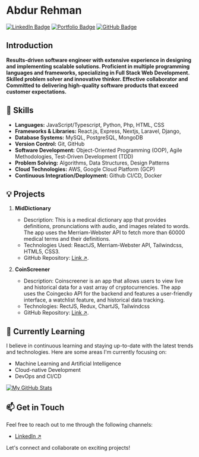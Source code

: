 # Abdur Rehman
[![LinkedIn Badge](https://img.shields.io/badge/-LinkedIn-blue?style=flat-square&logo=Linkedin&logoColor=white&link=https://www.linkedin.com/in/your-linkedin-url/)](https://www.linkedin.com/in/abdurrehmanabbasi)
[![Portfolio Badge](https://img.shields.io/badge/-Portfolio-orange?style=flat-square&logo=Google-Chrome&logoColor=white&link=https://your-portfolio-url/)](https://abdurrehman.xyz/)
[![GitHub Badge](https://img.shields.io/badge/-GitHub-black?style=flat-square&logo=GitHub&logoColor=white&link=https://github.com/your-github-username/)](https://github.com/abdurrehmanabbasi/)

## Introduction
**Results-driven software engineer with extensive experience in designing and implementing scalable solutions.
Proficient in multiple programming languages and frameworks, specializing in Full Stack Web Development.
Skilled problem solver and innovative thinker. Effective collaborator and Committed to delivering high-quality
software products that exceed customer expectations.**



## 🚀 Skills

- **Languages:** JavaScript/Typescript, Python, Php, HTML, CSS
- **Frameworks & Libraries:** React.js, Express, Nextjs, Laravel, Django,
- **Database Systems:** MySQL, PostgreSQL, MongoDB
- **Version Control:** Git, GitHub
- **Software Development:** Object-Oriented Programming (OOP), Agile Methodologies, Test-Driven Development (TDD)
- **Problem Solving:** Algorithms, Data Structures, Design Patterns
- **Cloud Technologies:** AWS, Google Cloud Platform (GCP)
- **Continuous Integration/Deployment:** Github CI/CD, Docker

## 💡 Projects

1. **MidDictionary**
   - Description: This is a medical dictionary app that provides definitions, pronunciations with audio, and images related to words. The app uses the Merriam-Webster API to fetch more than 60000 medical terms and their definitions.
   - Technologies Used: ReactJS, Merriam-Webster API, Tailwindcss, HTML5, CSS3.
   - GitHub Repository: <a href="https://github.com/abdurrehmanabbasi/medDictionary">Link ↗</a>.

2. **CoinScreener**
   - Description: Coinscreener is an app that allows users to view live and historical data for a vast array of cryptocurrencies. The app uses the Coingecko API for the backend and features a user-friendly interface, a watchlist feature, and historical data tracking.
   - Technologies: RectJS, Redux, ChartJS, Tailwindcss
   - GitHub Repository: <a href="https://github.com/abdurrehmanabbasi/coinscreener">Link ↗</a>.


## 🌱 Currently Learning

I believe in continuous learning and staying up-to-date with the latest trends and technologies. Here are some areas I'm currently focusing on:

- Machine Learning and Artificial Intelligence
- Cloud-native Development
- DevOps and CI/CD

[![My GitHub Stats](https://github-readme-stats.vercel.app/api?username=yourusername&show_icons=true&theme=dark)](https://github.com/abdurrehmanabbasi)


## 📫 Get in Touch

Feel free to reach out to me through the following channels:

- [LinkedIn ↗](https://www.linkedin.com/in/abdurrehmanabbasi/)

Let's connect and collaborate on exciting projects!
